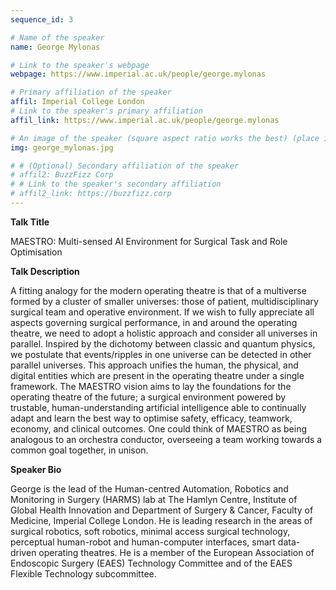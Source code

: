 ```yaml
---
sequence_id: 3

# Name of the speaker
name: George Mylonas

# Link to the speaker's webpage
webpage: https://www.imperial.ac.uk/people/george.mylonas

# Primary affiliation of the speaker
affil: Imperial College London
# Link to the speaker's primary affiliation
affil_link: https://www.imperial.ac.uk/people/george.mylonas

# An image of the speaker (square aspect ratio works the best) (place in the `assets/img/speakers` directory)
img: george_mylonas.jpg

# # (Optional) Secondary affiliation of the speaker
# affil2: BuzzFizz Corp
# # Link to the speaker's secondary affiliation 
# affil2_link: https://buzzfizz.corp
---
```


<!-- Whatever you write below will show up as the speaker's bio -->



<p><b> Talk Title </b></p>

MAESTRO: Multi-sensed AI Environment for Surgical Task and Role Optimisation

<p><b> Talk Description </b></p>

A fitting analogy for the modern operating theatre is that of a multiverse formed by a cluster of smaller universes: those of patient, multidisciplinary surgical team and operative environment. If we wish to fully appreciate all aspects governing surgical performance, in and around the operating theatre, we need to adopt a holistic approach and consider all universes in parallel. Inspired by the dichotomy between classic and quantum physics, we postulate that events/ripples in one universe can be detected in other parallel universes. This approach unifies the human, the physical, and digital entities which are present in the operating theatre under a single framework. The MAESTRO vision aims to lay the foundations for the operating theatre of the future; a surgical environment powered by trustable, human-understanding artificial intelligence able to continually adapt and learn the best way to optimise safety, efficacy, teamwork, economy, and clinical outcomes. One could think of MAESTRO as being analogous to an orchestra conductor, overseeing a team working towards a common goal together, in unison.

 

<p><b> Speaker Bio </b></p>

George is the lead of the Human-centred Automation, Robotics and Monitoring in Surgery (HARMS) lab at The Hamlyn Centre, Institute of Global Health Innovation and Department of Surgery & Cancer, Faculty of Medicine, Imperial College London. He is leading research in the areas of surgical robotics, soft robotics, minimal access surgical technology, perceptual human-robot and human-computer interfaces, smart data-driven operating theatres. He is a member of the European Association of Endoscopic Surgery (EAES) Technology Committee and of the EAES Flexible Technology subcommittee.

